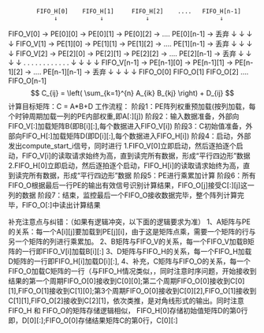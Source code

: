             FIFO_H[0]    FIFO_H[1]     FIFO_H[2]    ....   FIFO_H[n-1]
                 ↓            ↓            ↓                    ↓
FIFO_V[0] → PE[0][0]  →   PE[0][1]  →   PE[0][2] → ....   PE[0][n-1] → 丢弃
                 ↓            ↓            ↓                    ↓
FIFO_V[1] → PE[1][0]  →   PE[1][1]  →   PE[1][2] → ....   PE[1][n-1] → 丢弃
                 ↓            ↓            ↓                    ↓
FIFO_V[2] → PE[2][0]  →   PE[2][1]  →   PE[2][2] → ....   PE[2][n-1] → 丢弃
                 ↓            ↓            ↓                    ↓
                 .            .            .                    .
                 .            .            .                    .
                 .            .            .                    .
                 ↓            ↓            ↓                    ↓
FIFO_V[n-1] → PE[n-1][0] → PE[n-1][1] → PE[n-1][2] → ....   PE[n-1][n-1] → 丢弃
                 ↓            ↓              ↓                  ↓
            FIFO_O[0]      FIFO_O[1]     FIFO_O[2]    ....   FIFO_O[n-1]
$$
C_{ij} = \left( \sum_{k=1}^{n} A_{ik} B_{kj} \right) + D_{ij}
$$
计算目标矩阵：C = A*B+D
工作流程：
阶段1：PE阵列权重预加载(按列加载，每个时钟周期加载一列的PE内部权重,即A[:][j])
阶段2：输入数据准备，外部向FIFO_V[:]加载矩阵B(即B[i][:],每个数据进入FIFO_V[i])
阶段3：C初始值准备，外部向FIFO_H[:]加载矩阵D(即D[i][:],每个数据进入FIFO_H[i])
阶段4：启动，外部发出compute_start_i信号，同时进行
    1.FIFO_V[0]立即启动，然后逐拍逐个启动，FIFO_V[i]的读取请求始终为高，直到读完所有数据，形成“平行四边形”数据
    2.FIFO_H[0]立即启动，然后逐拍逐个启动，FIFO_H[i]的读取请求始终为高，直到读完所有数据，形成“平行四边形”数据
阶段5：PE进行乘累加计算
阶段6：所有FIFO_O根据最后一行PE的输出有效信号识别计算结果，FIFO_O[j]接受C[:][j]这一列的数据
阶段7：结束，监控最后一个FIFO_O接收数据完毕，整个阵列计算完毕，FIFO_O[:]中读出计算结果


补充注意点与纠错：（如果有逻辑冲突，以下面的逻辑要求为准）
1、A矩阵与PE的关系：每一个A[i][j]要加载到PE[j][i]，由于这是矩阵点乘，需要一个矩阵的行与另一个矩阵的列进行乘累加。
2、B矩阵与FIFO_V的关系，每一个FIFO_V加载B矩阵的一行即FIFO_V[i]加载B[i][:]
3、D矩阵与FIFO_H的关系，每一个FIFO_H加载D矩阵的一行即FIFO_H[i]加载D[i][:],
4、补充，C矩阵与FIFO_O的关系，每一个FIFO_O加载C矩阵的一行（与FIFO_H情况类似，，同时注意时序问题，开始接收到结果的第一个周期FIFO_O[0]接收到C[0][0];第二个周期FIFO_O[0]接收到C[0][1],FIFO_O[1]接收到C[1][0];第3个周期FIFO_O[0]接收到C[0][2],FIFO_O[1]接收到C[1][1],FIFO_O[2]接收到C[2][1]，依次类推，是对角线形式的输出。同时注意FIFO_H 和 FIFO_O的矩阵存储逻辑相似， FIFO_H[0]存储初始值矩阵D的第0行即，D[0][:];FIFO_O[0]存储结果矩阵C的第0行，C[0][:]